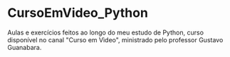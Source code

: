 # CursoEmVideo_Python
 Aulas e exercícios feitos ao longo do meu estudo de Python, curso disponível no canal "Curso em Vìdeo", ministrado pelo professor Gustavo Guanabara.
